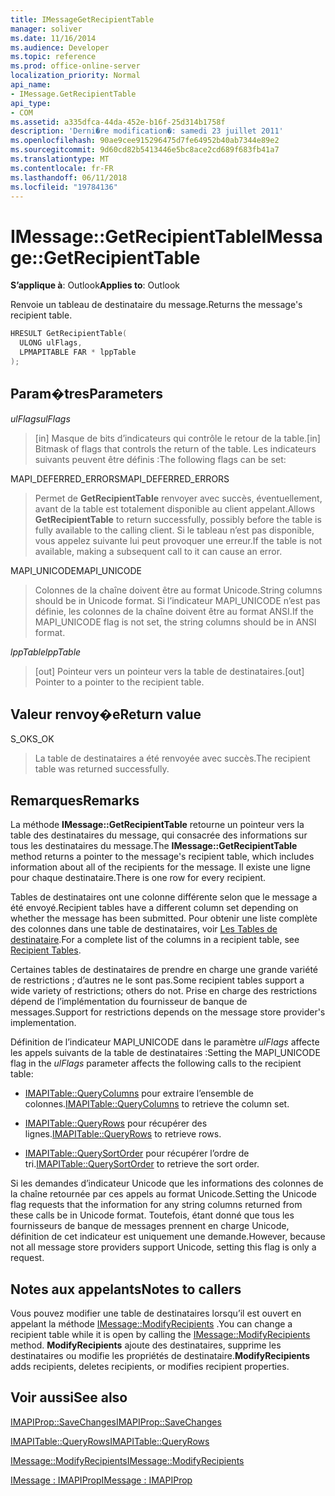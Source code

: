 ```yaml
---
title: IMessageGetRecipientTable
manager: soliver
ms.date: 11/16/2014
ms.audience: Developer
ms.topic: reference
ms.prod: office-online-server
localization_priority: Normal
api_name:
- IMessage.GetRecipientTable
api_type:
- COM
ms.assetid: a335dfca-44da-452e-b16f-25d314b1758f
description: 'Derni�re modification�: samedi 23 juillet 2011'
ms.openlocfilehash: 90ae9cee915296475d7fe64952b40ab7344e89e2
ms.sourcegitcommit: 9d60cd82b5413446e5bc8ace2cd689f683fb41a7
ms.translationtype: MT
ms.contentlocale: fr-FR
ms.lasthandoff: 06/11/2018
ms.locfileid: "19784136"
---
```

# <a name="imessagegetrecipienttable"></a><span data-ttu-id="1fd6c-103">IMessage::GetRecipientTable</span><span class="sxs-lookup"><span data-stu-id="1fd6c-103">IMessage::GetRecipientTable</span></span>

  
  
<span data-ttu-id="1fd6c-104">**S’applique à**: Outlook</span><span class="sxs-lookup"><span data-stu-id="1fd6c-104">**Applies to**: Outlook</span></span> 
  
<span data-ttu-id="1fd6c-105">Renvoie un tableau de destinataire du message.</span><span class="sxs-lookup"><span data-stu-id="1fd6c-105">Returns the message's recipient table.</span></span>
  
```cpp
HRESULT GetRecipientTable(
  ULONG ulFlags,
  LPMAPITABLE FAR * lppTable
);
```

## <a name="parameters"></a><span data-ttu-id="1fd6c-106">Param�tres</span><span class="sxs-lookup"><span data-stu-id="1fd6c-106">Parameters</span></span>

 <span data-ttu-id="1fd6c-107">_ulFlags_</span><span class="sxs-lookup"><span data-stu-id="1fd6c-107">_ulFlags_</span></span>
  
> <span data-ttu-id="1fd6c-108">[in] Masque de bits d’indicateurs qui contrôle le retour de la table.</span><span class="sxs-lookup"><span data-stu-id="1fd6c-108">[in] Bitmask of flags that controls the return of the table.</span></span> <span data-ttu-id="1fd6c-109">Les indicateurs suivants peuvent être définis :</span><span class="sxs-lookup"><span data-stu-id="1fd6c-109">The following flags can be set:</span></span>
    
<span data-ttu-id="1fd6c-110">MAPI_DEFERRED_ERRORS</span><span class="sxs-lookup"><span data-stu-id="1fd6c-110">MAPI_DEFERRED_ERRORS</span></span> 
  
> <span data-ttu-id="1fd6c-111">Permet de **GetRecipientTable** renvoyer avec succès, éventuellement, avant de la table est totalement disponible au client appelant.</span><span class="sxs-lookup"><span data-stu-id="1fd6c-111">Allows **GetRecipientTable** to return successfully, possibly before the table is fully available to the calling client.</span></span> <span data-ttu-id="1fd6c-112">Si le tableau n’est pas disponible, vous appelez suivante lui peut provoquer une erreur.</span><span class="sxs-lookup"><span data-stu-id="1fd6c-112">If the table is not available, making a subsequent call to it can cause an error.</span></span> 
    
<span data-ttu-id="1fd6c-113">MAPI_UNICODE</span><span class="sxs-lookup"><span data-stu-id="1fd6c-113">MAPI_UNICODE</span></span> 
  
> <span data-ttu-id="1fd6c-114">Colonnes de la chaîne doivent être au format Unicode.</span><span class="sxs-lookup"><span data-stu-id="1fd6c-114">String columns should be in Unicode format.</span></span> <span data-ttu-id="1fd6c-115">Si l’indicateur MAPI_UNICODE n’est pas définie, les colonnes de la chaîne doivent être au format ANSI.</span><span class="sxs-lookup"><span data-stu-id="1fd6c-115">If the MAPI_UNICODE flag is not set, the string columns should be in ANSI format.</span></span>
    
 <span data-ttu-id="1fd6c-116">_lppTable_</span><span class="sxs-lookup"><span data-stu-id="1fd6c-116">_lppTable_</span></span>
  
> <span data-ttu-id="1fd6c-117">[out] Pointeur vers un pointeur vers la table de destinataires.</span><span class="sxs-lookup"><span data-stu-id="1fd6c-117">[out] Pointer to a pointer to the recipient table.</span></span>
    
## <a name="return-value"></a><span data-ttu-id="1fd6c-118">Valeur renvoy�e</span><span class="sxs-lookup"><span data-stu-id="1fd6c-118">Return value</span></span>

<span data-ttu-id="1fd6c-119">S_OK</span><span class="sxs-lookup"><span data-stu-id="1fd6c-119">S_OK</span></span> 
  
> <span data-ttu-id="1fd6c-120">La table de destinataires a été renvoyée avec succès.</span><span class="sxs-lookup"><span data-stu-id="1fd6c-120">The recipient table was returned successfully.</span></span>
    
## <a name="remarks"></a><span data-ttu-id="1fd6c-121">Remarques</span><span class="sxs-lookup"><span data-stu-id="1fd6c-121">Remarks</span></span>

<span data-ttu-id="1fd6c-122">La méthode **IMessage::GetRecipientTable** retourne un pointeur vers la table des destinataires du message, qui consacrée des informations sur tous les destinataires du message.</span><span class="sxs-lookup"><span data-stu-id="1fd6c-122">The **IMessage::GetRecipientTable** method returns a pointer to the message's recipient table, which includes information about all of the recipients for the message.</span></span> <span data-ttu-id="1fd6c-123">Il existe une ligne pour chaque destinataire.</span><span class="sxs-lookup"><span data-stu-id="1fd6c-123">There is one row for every recipient.</span></span> 
  
<span data-ttu-id="1fd6c-124">Tables de destinataires ont une colonne différente selon que le message a été envoyé.</span><span class="sxs-lookup"><span data-stu-id="1fd6c-124">Recipient tables have a different column set depending on whether the message has been submitted.</span></span> <span data-ttu-id="1fd6c-125">Pour obtenir une liste complète des colonnes dans une table de destinataires, voir [Les Tables de destinataire](recipient-tables.md).</span><span class="sxs-lookup"><span data-stu-id="1fd6c-125">For a complete list of the columns in a recipient table, see [Recipient Tables](recipient-tables.md).</span></span>
  
<span data-ttu-id="1fd6c-126">Certaines tables de destinataires de prendre en charge une grande variété de restrictions ; d’autres ne le sont pas.</span><span class="sxs-lookup"><span data-stu-id="1fd6c-126">Some recipient tables support a wide variety of restrictions; others do not.</span></span> <span data-ttu-id="1fd6c-127">Prise en charge des restrictions dépend de l’implémentation du fournisseur de banque de messages.</span><span class="sxs-lookup"><span data-stu-id="1fd6c-127">Support for restrictions depends on the message store provider's implementation.</span></span> 
  
<span data-ttu-id="1fd6c-128">Définition de l’indicateur MAPI_UNICODE dans le paramètre _ulFlags_ affecte les appels suivants de la table de destinataires :</span><span class="sxs-lookup"><span data-stu-id="1fd6c-128">Setting the MAPI_UNICODE flag in the  _ulFlags_ parameter affects the following calls to the recipient table:</span></span> 
  
- <span data-ttu-id="1fd6c-129">[IMAPITable::QueryColumns](imapitable-querycolumns.md) pour extraire l’ensemble de colonnes.</span><span class="sxs-lookup"><span data-stu-id="1fd6c-129">[IMAPITable::QueryColumns](imapitable-querycolumns.md) to retrieve the column set.</span></span> 
    
- <span data-ttu-id="1fd6c-130">[IMAPITable::QueryRows](imapitable-queryrows.md) pour récupérer des lignes.</span><span class="sxs-lookup"><span data-stu-id="1fd6c-130">[IMAPITable::QueryRows](imapitable-queryrows.md) to retrieve rows.</span></span> 
    
- <span data-ttu-id="1fd6c-131">[IMAPITable::QuerySortOrder](imapitable-querysortorder.md) pour récupérer l’ordre de tri.</span><span class="sxs-lookup"><span data-stu-id="1fd6c-131">[IMAPITable::QuerySortOrder](imapitable-querysortorder.md) to retrieve the sort order.</span></span> 
    
<span data-ttu-id="1fd6c-132">Si les demandes d’indicateur Unicode que les informations des colonnes de la chaîne retournée par ces appels au format Unicode.</span><span class="sxs-lookup"><span data-stu-id="1fd6c-132">Setting the Unicode flag requests that the information for any string columns returned from these calls be in Unicode format.</span></span> <span data-ttu-id="1fd6c-133">Toutefois, étant donné que tous les fournisseurs de banque de messages prennent en charge Unicode, définition de cet indicateur est uniquement une demande.</span><span class="sxs-lookup"><span data-stu-id="1fd6c-133">However, because not all message store providers support Unicode, setting this flag is only a request.</span></span>
  
## <a name="notes-to-callers"></a><span data-ttu-id="1fd6c-134">Notes aux appelants</span><span class="sxs-lookup"><span data-stu-id="1fd6c-134">Notes to callers</span></span>

<span data-ttu-id="1fd6c-135">Vous pouvez modifier une table de destinataires lorsqu’il est ouvert en appelant la méthode [IMessage::ModifyRecipients](imessage-modifyrecipients.md) .</span><span class="sxs-lookup"><span data-stu-id="1fd6c-135">You can change a recipient table while it is open by calling the [IMessage::ModifyRecipients](imessage-modifyrecipients.md) method.</span></span> <span data-ttu-id="1fd6c-136">**ModifyRecipients** ajoute des destinataires, supprime les destinataires ou modifie les propriétés de destinataire.</span><span class="sxs-lookup"><span data-stu-id="1fd6c-136">**ModifyRecipients** adds recipients, deletes recipients, or modifies recipient properties.</span></span> 
  
## <a name="see-also"></a><span data-ttu-id="1fd6c-137">Voir aussi</span><span class="sxs-lookup"><span data-stu-id="1fd6c-137">See also</span></span>



[<span data-ttu-id="1fd6c-138">IMAPIProp::SaveChanges</span><span class="sxs-lookup"><span data-stu-id="1fd6c-138">IMAPIProp::SaveChanges</span></span>](imapiprop-savechanges.md)
  
[<span data-ttu-id="1fd6c-139">IMAPITable::QueryRows</span><span class="sxs-lookup"><span data-stu-id="1fd6c-139">IMAPITable::QueryRows</span></span>](imapitable-queryrows.md)
  
[<span data-ttu-id="1fd6c-140">IMessage::ModifyRecipients</span><span class="sxs-lookup"><span data-stu-id="1fd6c-140">IMessage::ModifyRecipients</span></span>](imessage-modifyrecipients.md)
  
[<span data-ttu-id="1fd6c-141">IMessage : IMAPIProp</span><span class="sxs-lookup"><span data-stu-id="1fd6c-141">IMessage : IMAPIProp</span></span>](imessageimapiprop.md)


